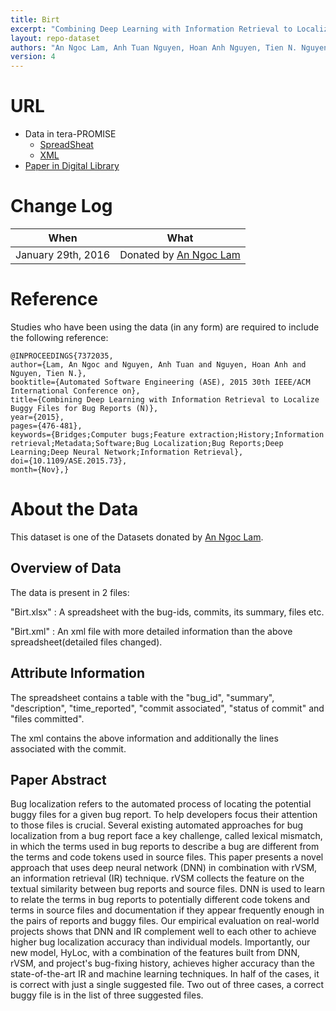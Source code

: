```yaml
---
title: Birt
excerpt: "Combining Deep Learning with Information Retrieval to Localize Buggy Files for Bug Reports"
layout: repo-dataset
authors: "An Ngoc Lam, Anh Tuan Nguyen, Hoan Anh Nguyen, Tien N. Nguyen"
version: 4
---
```


# URL
* Data in tera-PROMISE
  * [SpreadSheat](https://terapromise.csc.ncsu.edu:8443/!/#repo/view/head/defect/bugreport/bugreports/dataset/Birt.xlsx)
  * [XML](https://terapromise.csc.ncsu.edu:8443/!/#repo/view/head/defect/bugreport/bugreports/dataset/Birt.xml)
* [Paper in Digital Library](http://ieeexplore.ieee.org/xpl/articleDetails.jsp?reload=true&arnumber=7372035&punumber%3D7371449%26filter%3DAND%28p_IS_Number%3A7371976%29%26pageNumber%3D3)

# Change Log

When | What
---- | ----
January 29th, 2016 | Donated by [An Ngoc Lam](/repo/people/data-donors/promise4.html)

# Reference

Studies who have been using the data (in any form) are required to include the following reference:

```
@INPROCEEDINGS{7372035,
author={Lam, An Ngoc and Nguyen, Anh Tuan and Nguyen, Hoan Anh and Nguyen, Tien N.},
booktitle={Automated Software Engineering (ASE), 2015 30th IEEE/ACM International Conference on},
title={Combining Deep Learning with Information Retrieval to Localize Buggy Files for Bug Reports (N)},
year={2015},
pages={476-481},
keywords={Bridges;Computer bugs;Feature extraction;History;Information retrieval;Metadata;Software;Bug Localization;Bug Reports;Deep Learning;Deep Neural Network;Information Retrieval},
doi={10.1109/ASE.2015.73},
month={Nov},}
```

# About the Data

This dataset is one of the Datasets donated by [An Ngoc Lam](/repo/people/data-donors/promise3.html).

## Overview of Data

The data is present in 2 files:

"Birt.xlsx" : A spreadsheet with  the bug-ids, commits, its summary, files etc.

"Birt.xml" : An xml file with more detailed information than the above spreadsheet(detailed files changed).

## Attribute Information
The spreadsheet contains a table with the "bug\_id", "summary", "description", "time\_reported", "commit associated", "status of commit" and "files committed".

The xml contains the above information and additionally the lines associated with the commit.


## Paper Abstract
Bug localization refers to the automated process of locating the potential buggy files for a given bug report. To help developers focus their attention to those files is crucial. Several existing automated approaches for bug localization from a bug report face a key challenge, called lexical mismatch, in which the terms used in bug reports to describe a bug are different from the terms and code tokens used in source files. This paper presents a novel approach that uses deep neural network (DNN) in combination with rVSM, an information retrieval (IR) technique. rVSM collects the feature on the textual similarity between bug reports and source files. DNN is used to learn to relate the terms in bug reports to potentially different code tokens and terms in source files and documentation if they appear frequently enough in the pairs of reports and buggy files. Our empirical evaluation on real-world projects shows that DNN and IR complement well to each other to achieve higher bug localization accuracy than individual models. Importantly, our new model, HyLoc, with a combination of the features built from DNN, rVSM, and project's bug-fixing history, achieves higher accuracy than the state-of-the-art IR and machine learning techniques. In half of the cases, it is correct with just a single suggested file. Two out of three cases, a correct buggy file is in the list of three suggested files.
